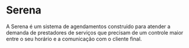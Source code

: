 # Serena
A Serena é um sistema de agendamentos construido para atender a demanda de prestadores de serviços que precisam de um controle maior entre o seu horário e a comunicação com o cliente final.

